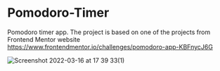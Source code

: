 # Pomodoro-Timer
Pomodoro timer app. The project is based on one of the projects from Frontend Mentor website https://www.frontendmentor.io/challenges/pomodoro-app-KBFnycJ6G

![Screenshot 2022-03-16 at 17 39 33(1)](https://user-images.githubusercontent.com/77536764/158653720-f81be3b0-ffd2-4514-8849-6c7e8872c2ed.png)
